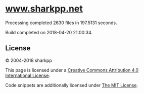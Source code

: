 # www.sharkpp.net

Processing completed 2630 files in 197.5131 seconds.

Build completed on 2018-04-20 21:00:34.

## License

&copy; 2004-2018 sharkpp

This page is licensed under a [Creative Commons Attribution 4.0 International License](http://creativecommons.org/licenses/by/4.0/).

Code snippets are additionally licensed under [The MIT License](http://opensource.org/licenses/MIT).
